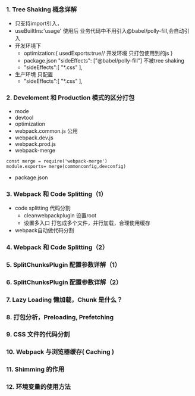 ### 1. Tree Shaking 概念详解
- 只支持import引入， 
- useBuiltIns:'usage'  使用后 业务代码中不用引入@babel/polly-fill,会自动引入
- 开发环境下
   - optimization:{
         usedExports:true// 开发环境 只打包使用到的js
       }
   - package.json "sideEffects": ["@babel/polly-fill"] 不被tree shaking
   - "sideEffects":[
         "*.css"
       ],
 - 生产环境 只配置
    - "sideEffects":[
          "*.css"
        ],      
### 2. Develoment 和 Production 模式的区分打包
- mode
- devtool
- optimization
- webpack.common.js 公用
- webpack.dev.js
- webpack.prod.js
- webpack-merge
```
const merge = require('webpack-merge')
module.exports= merge(commonconfig,devconfig)
```
- package.json 
### 3. Webpack 和 Code Splitting（1）
- code splitting 代码分割
   - cleanwebpackplugin 设置root
   - 设置多入口 打包成多个文件，并行加载，合理使用缓存
- webpack自动做代码分割   
### 4. Webpack 和 Code Splitting（2）
### 5. SplitChunksPlugin 配置参数详解（1）
### 6. SplitChunksPlugin 配置参数详解（2）
### 7. Lazy Loading 懒加载，Chunk 是什么？
### 8. 打包分析，Preloading, Prefetching
### 9. CSS 文件的代码分割
### 10. Webpack 与浏览器缓存( Caching )
### 11. Shimming 的作用
### 12. 环境变量的使用方法



